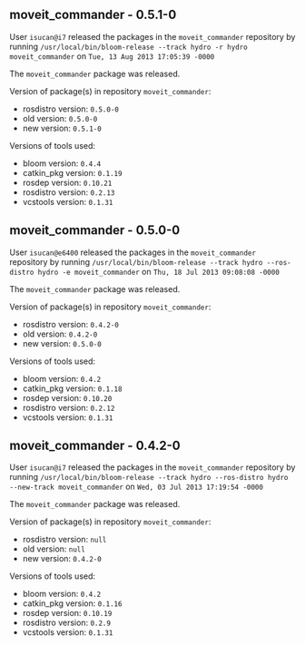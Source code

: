 ## moveit_commander - 0.5.1-0

User `isucan@i7` released the packages in the `moveit_commander` repository by running `/usr/local/bin/bloom-release --track hydro -r hydro moveit_commander` on `Tue, 13 Aug 2013 17:05:39 -0000`

The `moveit_commander` package was released.

Version of package(s) in repository `moveit_commander`:
- rosdistro version: `0.5.0-0`
- old version: `0.5.0-0`
- new version: `0.5.1-0`

Versions of tools used:
- bloom version: `0.4.4`
- catkin_pkg version: `0.1.19`
- rosdep version: `0.10.21`
- rosdistro version: `0.2.13`
- vcstools version: `0.1.31`


## moveit_commander - 0.5.0-0

User `isucan@e6400` released the packages in the `moveit_commander` repository by running `/usr/local/bin/bloom-release --track hydro --ros-distro hydro -e moveit_commander` on `Thu, 18 Jul 2013 09:08:08 -0000`

The `moveit_commander` package was released.

Version of package(s) in repository `moveit_commander`:
- rosdistro version: `0.4.2-0`
- old version: `0.4.2-0`
- new version: `0.5.0-0`

Versions of tools used:
- bloom version: `0.4.2`
- catkin_pkg version: `0.1.18`
- rosdep version: `0.10.20`
- rosdistro version: `0.2.12`
- vcstools version: `0.1.31`


## moveit_commander - 0.4.2-0

User `isucan@i7` released the packages in the `moveit_commander` repository by running `/usr/local/bin/bloom-release --track hydro --ros-distro hydro --new-track moveit_commander` on `Wed, 03 Jul 2013 17:19:54 -0000`

The `moveit_commander` package was released.

Version of package(s) in repository `moveit_commander`:
- rosdistro version: `null`
- old version: `null`
- new version: `0.4.2-0`

Versions of tools used:
- bloom version: `0.4.2`
- catkin_pkg version: `0.1.16`
- rosdep version: `0.10.19`
- rosdistro version: `0.2.9`
- vcstools version: `0.1.31`


